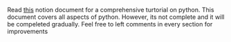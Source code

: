
Read [this](https://spacecadett.notion.site/Python-9f9a511414f44d4c848d6ce3f39ad1a8) notion document for a comprehensive turtorial on python. This document covers all aspects of python. 
However, its not complete and it will be compeleted gradually. Feel free to left comments in every section for improvements
